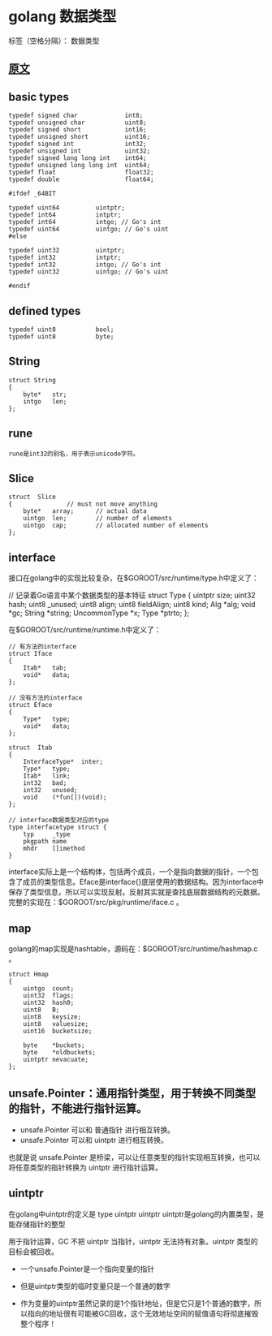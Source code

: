 ﻿# golang 数据类型

标签（空格分隔）： 数据类型

[原文][1]
---

## basic types
    
    typedef signed char             int8;
    typedef unsigned char           uint8;
    typedef signed short            int16;
    typedef unsigned short          uint16;
    typedef signed int              int32;
    typedef unsigned int            uint32;
    typedef signed long long int    int64;
    typedef unsigned long long int  uint64;
    typedef float                   float32;
    typedef double                  float64;
    
    #ifdef _64BIT
    
    typedef uint64          uintptr;
    typedef int64           intptr;
    typedef int64           intgo; // Go's int
    typedef uint64          uintgo; // Go's uint
    #else
   
    typedef uint32          uintptr;
    typedef int32           intptr;
    typedef int32           intgo; // Go's int
    typedef uint32          uintgo; // Go's uint
    
    #endif
    
## defined types
    
    typedef uint8           bool;
    typedef uint8           byte;

## String
    
    struct String
    {
        byte*   str;
        intgo   len;
    };

## rune
    rune是int32的别名，用于表示unicode字符。


## Slice
    struct  Slice
    {               // must not move anything
        byte*   array;      // actual data
        uintgo  len;        // number of elements
        uintgo  cap;        // allocated number of elements
    };

## interface
接口在golang中的实现比较复杂，在$GOROOT/src/runtime/type.h中定义了：
   
   // 记录着Go语言中某个数据类型的基本特征
    struct Type
    {
        uintptr size;
        uint32 hash;
        uint8 _unused;
        uint8 align;
        uint8 fieldAlign;
        uint8 kind;
        Alg *alg;
        void *gc;
        String *string;
        UncommonType *x;
        Type *ptrto;
    };
    
在$GOROOT/src/runtime/runtime.h中定义了：

    // 有方法的interface
    struct Iface
    {
        Itab*   tab;
        void*   data;
    };
    
    // 没有方法的interface
    struct Eface
    {
        Type*   type;
        void*   data;
    };
    
    struct  Itab
    {
        InterfaceType*  inter;
        Type*   type;
        Itab*   link;
        int32   bad;
        int32   unused;
        void    (*fun[])(void);
    };
    
    // interface数据类型对应的type
    type interfacetype struct {
        typ     _type
        pkgpath name
        mhdr    []imethod
    }

interface实际上是一个结构体，包括两个成员，一个是指向数据的指针，一个包含了成员的类型信息。Eface是interface{}底层使用的数据结构。因为interface中保存了类型信息，所以可以实现反射。反射其实就是查找底层数据结构的元数据。完整的实现在：$GOROOT/src/pkg/runtime/iface.c 。

## map

golang的map实现是hashtable，源码在：$GOROOT/src/runtime/hashmap.c 。

    struct Hmap
    {
        uintgo  count;
        uint32  flags;
        uint32  hash0;
        uint8   B;
        uint8   keysize;
        uint8   valuesize;
        uint16  bucketsize;
    
        byte    *buckets;
        byte    *oldbuckets;
        uintptr nevacuate;
    };
    
    
## unsafe.Pointer：通用指针类型，用于转换不同类型的指针，不能进行指针运算。

- unsafe.Pointer 可以和 普通指针 进行相互转换。
- unsafe.Pointer 可以和 uintptr 进行相互转换。

也就是说 unsafe.Pointer 是桥梁，可以让任意类型的指针实现相互转换，也可以将任意类型的指针转换为 uintptr 进行指针运算。
  
  
## uintptr

在golang中uintptr的定义是 type uintptr uintptr uintptr是golang的内置类型，是能存储指针的整型

用于指针运算，GC 不把 uintptr 当指针，uintptr 无法持有对象。uintptr 类型的目标会被回收。
- 一个unsafe.Pointer是一个指向变量的指针
- 但是uintptr类型的临时变量只是一个普通的数字
- 作为变量的uintptr虽然记录的是1个指针地址，但是它只是1个普通的数字，所以指向的地址很有可能被GC回收，这个无效地址空间的赋值语句将彻底摧毁整个程序！

  [1]: https://www.cnblogs.com/junneyang/p/6203710.html
